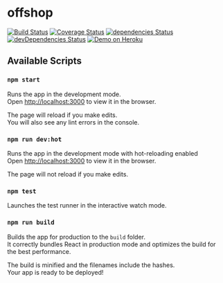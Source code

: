 # offshop

[![Build Status](https://travis-ci.org/PHPiotr/offshop.svg?branch=master)](https://travis-ci.org/PHPiotr/offshop)
[![Coverage Status](https://coveralls.io/repos/github/PHPiotr/offshop/badge.svg?branch=master)](https://coveralls.io/github/PHPiotr/offshop?branch=master)
[![dependencies Status](https://david-dm.org/phpiotr/offshop/status.svg)](https://david-dm.org/phpiotr/offshop)
[![devDependencies Status](https://david-dm.org/phpiotr/offshop/dev-status.svg)](https://david-dm.org/phpiotr/offshop?type=dev)
[![Demo on Heroku](https://img.shields.io/badge/demo-heroku-brightgreen.svg?style=flat-rounded)](https://offshop-front-end.herokuapp.com)


## Available Scripts

### `npm start`

Runs the app in the development mode.<br>
Open [http://localhost:3000](http://localhost:3000) to view it in the browser.

The page will reload if you make edits.<br>
You will also see any lint errors in the console.

### `npm run dev:hot`

Runs the app in the development mode with hot-reloading enabled<br>
Open [http://localhost:3000](http://localhost:3000) to view it in the browser.

The page will not reload if you make edits.

### `npm test`

Launches the test runner in the interactive watch mode.<br>

### `npm run build`

Builds the app for production to the `build` folder.<br>
It correctly bundles React in production mode and optimizes the build for the best performance.

The build is minified and the filenames include the hashes.<br>
Your app is ready to be deployed!

